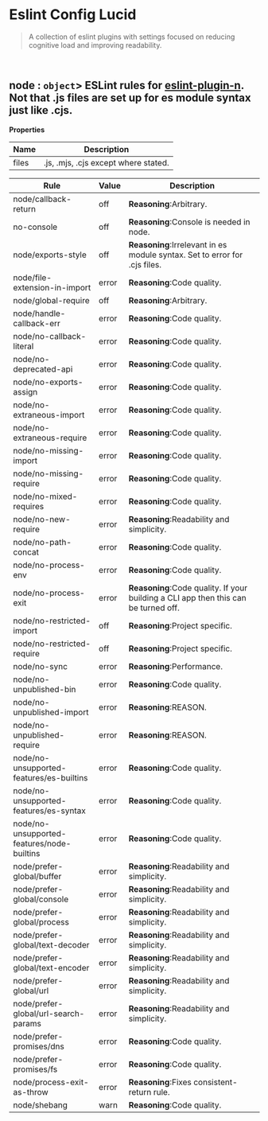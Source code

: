 # Eslint Config Lucid

> A collection of eslint plugins with settings focused on reducing cognitive load and improving readability.


<br><a name="node"></a>

## node : <code>object</code>> ESLint rules for [eslint-plugin-n](https://www.npmjs.com/package/eslint-plugin-n). Not that .js files are set up for es module syntax just like .cjs.

**Properties**

| Name | Description |
| --- | --- |
| files | .js, .mjs, .cjs except where stated. |

| Rule | Value | Description |
| --- | --- | --- |
| node/callback-return | off |   **Reasoning**:Arbitrary. |
| no-console | off |   **Reasoning**:Console is needed in node. |
| node/exports-style | off |   **Reasoning**:Irrelevant in es module syntax. Set to error for .cjs files. |
| node/file-extension-in-import | error |   **Reasoning**:Code quality. |
| node/global-require | off |   **Reasoning**:Arbitrary. |
| node/handle-callback-err | error |   **Reasoning**:Code quality. |
| node/no-callback-literal | error |   **Reasoning**:Code quality. |
| node/no-deprecated-api | error |   **Reasoning**:Code quality. |
| node/no-exports-assign | error |   **Reasoning**:Code quality. |
| node/no-extraneous-import | error |   **Reasoning**:Code quality. |
| node/no-extraneous-require | error |   **Reasoning**:Code quality. |
| node/no-missing-import | error |   **Reasoning**:Code quality. |
| node/no-missing-require | error |   **Reasoning**:Code quality. |
| node/no-mixed-requires | error |   **Reasoning**:Code quality. |
| node/no-new-require | error |   **Reasoning**:Readability and simplicity. |
| node/no-path-concat | error |   **Reasoning**:Code quality. |
| node/no-process-env | error |   **Reasoning**:Code quality. |
| node/no-process-exit | error |   **Reasoning**:Code quality. If your building a CLI app then this can be turned off. |
| node/no-restricted-import | off |   **Reasoning**:Project specific. |
| node/no-restricted-require | off |   **Reasoning**:Project specific. |
| node/no-sync | error |   **Reasoning**:Performance. |
| node/no-unpublished-bin | error |   **Reasoning**:Code quality. |
| node/no-unpublished-import | error |   **Reasoning**:REASON. |
| node/no-unpublished-require | error |   **Reasoning**:REASON. |
| node/no-unsupported-features/es-builtins | error |   **Reasoning**:Code quality. |
| node/no-unsupported-features/es-syntax | error |   **Reasoning**:Code quality. |
| node/no-unsupported-features/node-builtins | error |   **Reasoning**:Code quality. |
| node/prefer-global/buffer | error |   **Reasoning**:Readability and simplicity. |
| node/prefer-global/console | error |   **Reasoning**:Readability and simplicity. |
| node/prefer-global/process | error |   **Reasoning**:Readability and simplicity. |
| node/prefer-global/text-decoder | error |   **Reasoning**:Readability and simplicity. |
| node/prefer-global/text-encoder | error |   **Reasoning**:Readability and simplicity. |
| node/prefer-global/url | error |   **Reasoning**:Readability and simplicity. |
| node/prefer-global/url-search-params | error |   **Reasoning**:Readability and simplicity. |
| node/prefer-promises/dns | error |   **Reasoning**:Code quality. |
| node/prefer-promises/fs | error |   **Reasoning**:Code quality. |
| node/process-exit-as-throw | error |   **Reasoning**:Fixes consistent-return rule. |
| node/shebang | warn |   **Reasoning**:Code quality. |
